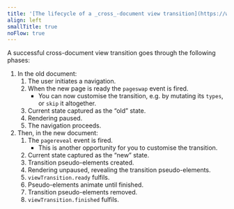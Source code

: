 ```yaml
---
title: '[The lifecycle of a _cross_-document view transition](https://www.w3.org/TR/css-view-transitions-2/#lifecycle)'
align: left
smallTitle: true
noFlow: true
---
```


A successful cross-document view transition goes through the following phases:

1. In the old document:
   1. The user initiates a navigation.
   1. When the new page is ready the `pageswap` event is fired.
      - You can now customise the transition, e.g. by mutating its `types`, or `skip` it altogether.
   1. Current state captured as the “old” state.
   1. Rendering paused.
   1. The navigation proceeds.
1. Then, in the new document:
   1. The `pagereveal` event is fired.
      - This is another opportunity for you to customise the transition.
   1. Current state captured as the “new” state.
   1. Transition pseudo-elements created.
   1. Rendering unpaused, revealing the transition pseudo-elements.
   1. <code>viewTransition<wbr>.ready</code> fulfils.
   1. Pseudo-elements animate until finished.
   1. Transition pseudo-elements removed.
   1. <code>viewTransition<wbr>.finished</code> fulfils.

</div>

<style>
	@layer base {
      li {
         max-inline-size: inherit;
      }
   }
</style>
